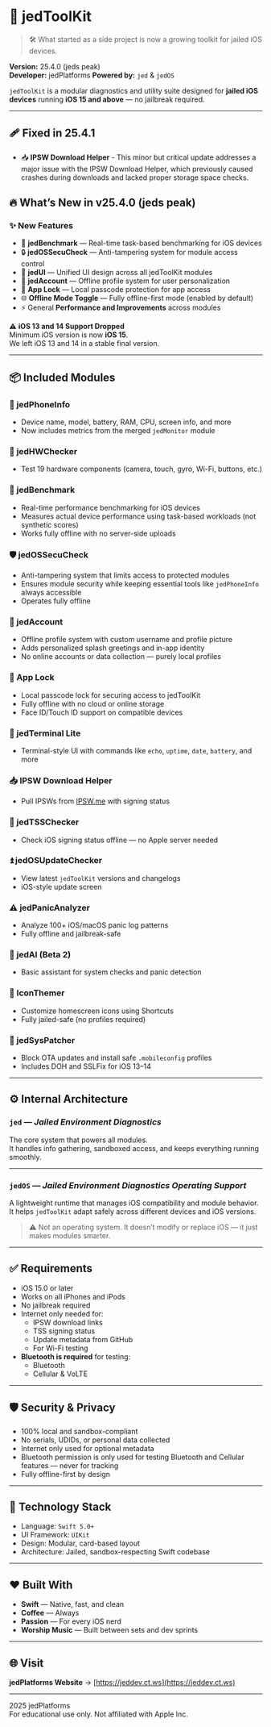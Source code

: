 # 🧰 jedToolKit

> 🛠️ What started as a side project is now a growing toolkit for jailed iOS devices.

**Version:** 25.4.0 (jeds peak)  
**Developer:** jedPlatforms
**Powered by:** `jed` & `jedOS`

`jedToolKit` is a modular diagnostics and utility suite designed for **jailed iOS devices** running **iOS 15 and above** — no jailbreak required.

---

## 🩹 Fixed in 25.4.1

- 📥 **IPSW Download Helper** - This minor but critical update addresses a major issue with the IPSW Download Helper, which previously caused crashes during downloads and lacked proper storage space checks.

## 🔥 What’s New in v25.4.0 (jeds peak)

### ✨ New Features
- 🧪 **jedBenchmark** — Real-time task-based benchmarking for iOS devices
- 🔒 **jedOSSecuCheck** — Anti-tampering system for module access control
- 🎨 **jedUI** — Unified UI design across all jedToolKit modules
- 👤 **jedAccount** — Offline profile system for user personalization
- 🔐 **App Lock** — Local passcode protection for app access
- 🌐 **Offline Mode Toggle** — Fully offline-first mode (enabled by default)
- ⚡ General **Performance and Improvements** across modules

⚠️ **iOS 13 and 14 Support Dropped**  
Minimum iOS version is now **iOS 15**.  
We left iOS 13 and 14 in a stable final version.

---

## 📦 Included Modules

### 📱 jedPhoneInfo
- Device name, model, battery, RAM, CPU, screen info, and more  
- Now includes metrics from the merged `jedMonitor` module

### 🔧 jedHWChecker
- Test 19 hardware components (camera, touch, gyro, Wi-Fi, buttons, etc.)

### 🧪 jedBenchmark
- Real-time performance benchmarking for iOS devices  
- Measures actual device performance using task-based workloads (not synthetic scores)  
- Works fully offline with no server-side uploads

### 🛡️ jedOSSecuCheck
- Anti-tampering system that limits access to protected modules  
- Ensures module security while keeping essential tools like `jedPhoneInfo` always accessible  
- Operates fully offline

### 👤 jedAccount
- Offline profile system with custom username and profile picture  
- Adds personalized splash greetings and in-app identity  
- No online accounts or data collection — purely local profiles

### 🔐 App Lock
- Local passcode lock for securing access to jedToolKit  
- Fully offline with no cloud or online storage  
- Face ID/Touch ID support on compatible devices

### 🧪 jedTerminal Lite
- Terminal-style UI with commands like `echo`, `uptime`, `date`, `battery`, and more

### 📥 IPSW Download Helper
- Pull IPSWs from [IPSW.me](https://ipsw.me) with signing status

### 🔎 jedTSSChecker
- Check iOS signing status offline — no Apple server needed

### ⏫ jedOSUpdateChecker
- View latest `jedToolKit` versions and changelogs  
- iOS-style update screen

### ⚠️ jedPanicAnalyzer
- Analyze 100+ iOS/macOS panic log patterns  
- Fully offline and jailbreak-safe

### 🤖 jedAI (Beta 2)
- Basic assistant for system checks and panic detection  

### 🎨 IconThemer
- Customize homescreen icons using Shortcuts  
- Fully jailed-safe (no profiles required)

### 🧩 jedSysPatcher
- Block OTA updates and install safe `.mobileconfig` profiles  
- Includes DOH and SSLFix for iOS 13–14

---

## ⚙️ Internal Architecture

### `jed` — *Jailed Environment Diagnostics*

The core system that powers all modules.  
It handles info gathering, sandboxed access, and keeps everything running smoothly.

---

### `jedOS` — *Jailed Environment Diagnostics Operating Support*

A lightweight runtime that manages iOS compatibility and module behavior.  
It helps `jedToolKit` adapt safely across different devices and iOS versions.

> ⚠️ Not an operating system. It doesn’t modify or replace iOS — it just makes modules smarter.

---

## ✅ Requirements

- iOS 15.0 or later  
- Works on all iPhones and iPods  
- No jailbreak required  
- Internet only needed for:
  - IPSW download links  
  - TSS signing status  
  - Update metadata from GitHub  
  - For Wi-Fi testing  
- **Bluetooth is required** for testing:
  - Bluetooth  
  - Cellular & VoLTE

---

## 🛡️ Security & Privacy

- 100% local and sandbox-compliant  
- No serials, UDIDs, or personal data collected  
- Internet only used for optional metadata  
- Bluetooth permission is only used for testing Bluetooth and Cellular features — never for tracking  
- Fully offline-first by design

---

## 🧪 Technology Stack

- Language: `Swift 5.0+`  
- UI Framework: `UIKit`  
- Design: Modular, card-based layout  
- Architecture: Jailed, sandbox-respecting Swift codebase

---

## ❤️ Built With

- **Swift** — Native, fast, and clean  
- **Coffee** — Always  
- **Passion** — For every iOS nerd  
- **Worship Music** — Built between sets and dev sprints  

---

## 🌐 Visit

**jedPlatforms Website** → [https://jeddev.ct.ws](https://jeddev.ct.ws)

---

2025 jedPlatforms  
For educational use only. Not affiliated with Apple Inc.
